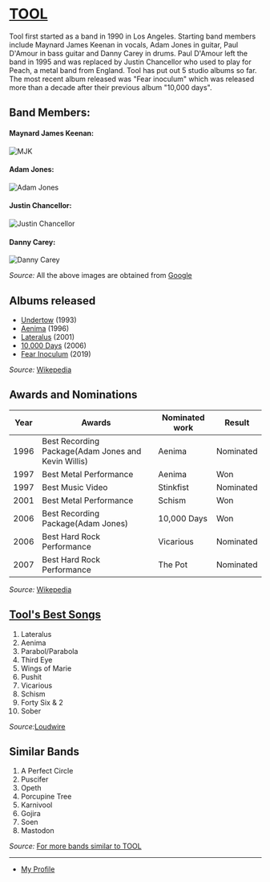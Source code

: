 

                                                                                                
# [TOOL](https://toolband.com/)                                                               
Tool first started as a band in 1990 in Los Angeles. Starting band members include Maynard James Keenan in vocals, Adam Jones in guitar, Paul D'Amour in bass guitar and Danny Carey in drums. Paul D'Amour left the band in 1995 and was replaced by Justin Chancellor who used to play for Peach, a metal band from England. Tool has put out 5 studio albums so far. The most recent album released was "Fear inoculum" which was released more than a decade after their previous album "10,000 days".

## Band Members:
#### Maynard James Keenan:
![MJK](https://cdn.mos.cms.futurecdn.net/Gp9r5KWxcjEkmLBk8e76GZ.jpg)

#### Adam Jones:
![Adam Jones](https://www.revolvermag.com/sites/default/files/styles/image_750_x_420/public/media/images/article/gettyimages-544572067.jpg?itok=0LI9P6h7&timestamp=1525273571)

#### Justin Chancellor:
![Justin Chancellor](https://tonedeaf.thebrag.com/wp-content/uploads/2019/09/skin-768x435.jpg)

#### Danny Carey:
![Danny Carey](https://metalheadzone.com/wp-content/uploads/2020/01/danny-carey.jpg)

*Source:*  All the above images are obtained from [Google](Google.com)

## Albums released
- [Undertow](https://en.wikipedia.org/wiki/Undertow_(Tool_album)) (1993)
- [Aenima](https://en.wikipedia.org/wiki/%C3%86nima) (1996)
- [Lateralus](https://en.wikipedia.org/wiki/Lateralus) (2001)
- [10,000 Days](https://en.wikipedia.org/wiki/10,000_Days_(Tool_album)) (2006)
- [Fear Inoculum](https://en.wikipedia.org/wiki/Fear_Inoculum) (2019)

*Source:* [Wikepedia](https://en.wikipedia.org/wiki/Tool_(band))

## Awards and Nominations
|Year|Awards|Nominated work|Result|
|----|----|----|----|
|1996|Best Recording Package(Adam Jones and Kevin Willis)|Aenima|Nominated|
|1997|Best Metal Performance|Aenima|Won|
|1997|Best Music Video|Stinkfist|Nominated|
|2001|Best Metal Performance|Schism|Won|
|2006|Best Recording Package(Adam Jones)|10,000 Days|Won|
|2006|Best Hard Rock Performance|Vicarious|Nominated|
|2007|Best Hard Rock Performance|The Pot|Nominated|

*Source:* [Wikepedia](https://en.wikipedia.org/wiki/Tool_(band))

## [Tool's Best Songs](https://loudwire.com/best-tool-songs/)
1. Lateralus
1. Aenima
1. Parabol/Parabola
1. Third Eye
1. Wings of Marie
1. Pushit
1. Vicarious
1. Schism
1. Forty Six & 2
1. Sober

*Source:*[Loudwire](https://loudwire.com/best-tool-songs/)

## Similar Bands
1. A Perfect Circle
1. Puscifer
1. Opeth
1. Porcupine Tree
1. Karnivool
1. Gojira
1. Soen
1. Mastodon

*Source:* [For more bands similar to TOOL](https://www.last.fm/music/Tool/+similar)

--------------------------------------------------------------------------------------
- [My Profile](https://github.com/LundukS)

